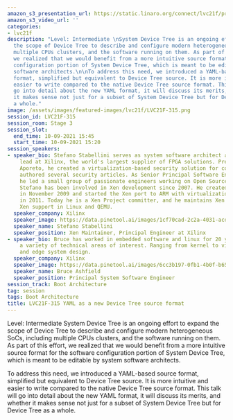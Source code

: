 ```yaml
---
amazon_s3_presentation_url: https://static.linaro.org/connect/lvc21f/presentations/LVC21F-315.pdf
amazon_s3_video_url: ''
categories:
- lvc21f
description: "Level: Intermediate \nSystem Device Tree is an ongoing effort to expand
  the scope of Device Tree to describe and configure modern heterogeneous SoCs, including
  multiple CPUs clusters, and the software running on them. As part of this effort,
  we realized that we would benefit from a more intuitive source format for the software
  configuration portion of System Device Tree, which is meant to be editable by system
  software architects.\n\nTo address this need, we introduced a YAML-based source
  format, simplified but equivalent to Device Tree source. It is more intuitive and
  easier to write compared to the native Device Tree source format. This talk will
  go into detail about the new YAML format, it will discuss its merits, and whether
  it makes sense not just for a subset of System Device Tree but for Device Tree as
  a whole."
image: /assets/images/featured-images/lvc21f/LVC21F-315.png
session_id: LVC21F-315
session_room: Stage 3
session_slot:
  end_time: 10-09-2021 15:45
  start_time: 10-09-2021 15:20
session_speakers:
- speaker_bio: Stefano Stabellini serves as system software architect and virtualization
    lead at Xilinx, the world's largest supplier of FPGA solutions. Previously, at
    Aporeto, he created a virtualization-based security solution for containers and
    authored several security articles. As Senior Principal Software Engineer in Citrix,
    he led a small group of passionate engineers working on Open Source projects.
    Stefano has been involved in Xen development since 2007. He created libxenlight
    in November 2009 and started the Xen port to ARM with virtualization extensions
    in 2011. Today he is a Xen Project committer, and he maintains Xen on ARM and
    Xen support in Linux and QEMU.
  speaker_company: Xilinx
  speaker_image: https://data.pinetool.ai/images/1cf70cad-2c2a-4031-acd9-65ef57fd8da9.png
  speaker_name: Stefano Stabellini
  speaker_position: Xen Maintainer, Principal Engineer at Xilinx
- speaker_bio: Bruce has worked in embedded software and linux for 20 years and has
    a variety of technical areas of interest. Ranging from kernel to virtualization/containers
    and edge system design.
  speaker_company: Xilinx
  speaker_image: https://data.pinetool.ai/images/6cc3b197-0fb1-4b0f-b65f-cc20e0fbad05.jpeg
  speaker_name: Bruce Ashfield
  speaker_position: Principal System Software Engineer
session_track: Boot Architecture
tag: session
tags: Boot Architecture
title: LVC21F-315 YAML as a new Device Tree source format
---
```


Level: Intermediate 
System Device Tree is an ongoing effort to expand the scope of Device Tree to describe and configure modern heterogeneous SoCs, including multiple CPUs clusters, and the software running on them. As part of this effort, we realized that we would benefit from a more intuitive source format for the software configuration portion of System Device Tree, which is meant to be editable by system software architects.

To address this need, we introduced a YAML-based source format, simplified but equivalent to Device Tree source. It is more intuitive and easier to write compared to the native Device Tree source format. This talk will go into detail about the new YAML format, it will discuss its merits, and whether it makes sense not just for a subset of System Device Tree but for Device Tree as a whole.